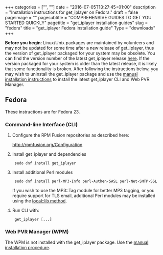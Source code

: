+++
categories = ["", ""]
date = "2016-07-05T13:27:45+01:00"
description = "Installation instructions for get_iplayer on Fedora."
draft = false
pageimage = ""
pagesubtitle = "COMPREHENSIVE GUIDES TO GET YOU STARTED QUICKLY"
pagetitle = "get_iplayer installation guides"
slug = "fedora"
title = "get_iplayer Fedora installation guide"
Type = "downloads"
+++

**Before you begin**: Linux/Unix packages are maintained by volunteers and may not be updated for some time after a new release of get_iplayer, thus the version of get_iplayer packaged for your system may be obsolete. You can find the version number of the latest get_iplayer release [here](https://github.com/get-iplayer/get_iplayer/releases). If the version packaged for your system is older than the latest release, it is likely that some functionality is broken. After following the instructions below, you may wish to uninstall the get_iplayer package and use the [manual installation instructions](/wiki/unix) to install the latest get_iplayer CLI and Web PVR Manager. 

## Fedora

These instructions are for Fedora 23.

### Command-line Interface (CLI)

1. Configure the RPM Fusion repositories as described here:

    <http://rpmfusion.org/Configuration>

2. Install get_iplayer and dependencies

        sudo dnf install get_iplayer

3. Install additional Perl modules

        sudo dnf install perl-MP3-Info perl-Authen-SASL perl-Net-SMTP-SSL

    If you wish to use the MP3::Tag module for better MP3 tagging, or you require support for TLS email, additional Perl modules may be installed using the [local::lib method](/wiki/manual#manual-perl-locallib).	

4. Run CLI with:

    	get_iplayer [...]

### Web PVR Manager (WPM)

The WPM is not installed with the get_iplayer package.  Use the [manual installation procedure](/wiki/unix).
